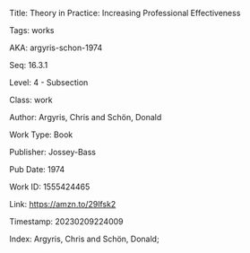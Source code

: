 Title:  Theory in Practice: Increasing Professional Effectiveness

Tags:   works

AKA:    argyris-schon-1974

Seq:    16.3.1

Level:  4 - Subsection

Class:  work

Author: Argyris, Chris and Schön, Donald

Work Type: Book

Publisher: Jossey-Bass

Pub Date: 1974

Work ID: 1555424465

Link:   https://amzn.to/29lfsk2

Timestamp: 20230209224009

Index:  Argyris, Chris and Schön, Donald; 
